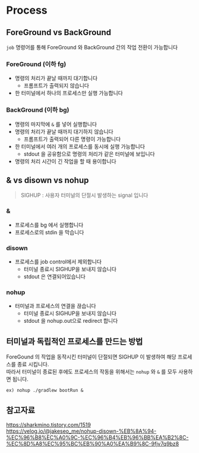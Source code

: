 # Process

## ForeGround vs BackGround

`job` 명령어를 통해 ForeGround 와 BackGround 간의 작업 전환이 가능합니다

### ForeGround (이하 fg)

- 명령의 처리가 끝날 때까지 대기합니다
  - 프롬프트가 출력되지 않습니다
- 한 터미널에서 하나의 프로세스만 실행 가능합니다

### BackGround (이하 bg)

- 명령의 마지막에 `&` 를 넣어 실행합니다
- 명령의 처리가 끝날 때까지 대기하지 않습니다
  - 프롬프트가 출력되어 다른 명령이 가능합니다
- 한 터미널에서 여러 개의 프로세스를 동시에 실행 가능합니다
  - stdout 을 공유함으로 명령의 처리가 같은 터미널에 보입니다
- 명령의 처리 시간이 긴 작업을 할 때 용이합니다

## & vs disown vs nohup

> SIGHUP : 사용자 터미널의 단절시 발생하는 signal 입니다

### &

- 프로세스를 bg 에서 실행합니다
- 프로세스로의 stdin 을 막습니다

### disown

- 프로세스를 job control에서 제외합니다
  - 터미널 종료시 SIGHUP을 보내지 않습니다
  - stdout 은 연결되어있습니다

### nohup

- 터미널과 프로세스의 연결을 끊습니다
  - 터미널 종료시 SIGHUP을 보내지 않습니다
  - stdout 을 nohup.out으로 redirect 합니다

## 터미널과 독립적인 프로세스를 만드는 방법

ForeGound 의 작업을 동작시킨 터미널이 단절되면 SIGHUP 이 발생하여 해당 프로세스를 종료 시킵니다.  
따라서 터미널이 종료된 후에도 프로세스의 작동을 위해서는 `nohup` 와 `&` 를 모두 사용하면 됩니다.

```shell script
ex) nohup ./gradlew bootRun &
```

## 참고자료

<https://sharkmino.tistory.com/1519>  
<https://velog.io/@jakeseo_me/nohup-disown-%EB%8A%94-%EC%96%B8%EC%A0%9C-%EC%96%B4%EB%96%BB%EA%B2%8C-%EC%8D%A8%EC%95%BC%EB%90%A0%EA%B9%8C-9fjv7q9bz8>

